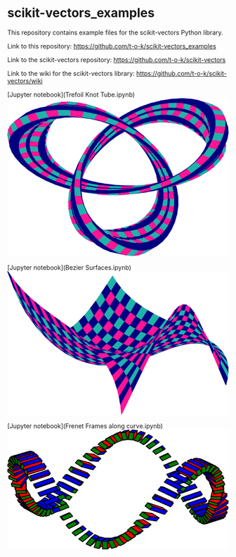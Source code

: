 # scikit-vectors_examples

This repository contains example files for the scikit-vectors Python library.

Link to this repository: https://github.com/t-o-k/scikit-vectors_examples

Link to the scikit-vectors repository: https://github.com/t-o-k/scikit-vectors

Link to the wiki for the scikit-vectors library: https://github.com/t-o-k/scikit-vectors/wiki

[Jupyter notebook](Trefoil Knot Tube.ipynb)\
![Trefoil Knot Tube](images/Trefoil_Knot_Tube.svg)

[Jupyter notebook](Bezier Surfaces.ipynb)\
![Bezier Surfaces](images/Bezier_Surfaces.svg)

[Jupyter notebook](Frenet Frames along curve.ipynb)\
![Frenet Frames along curve](images/Frenet_Frames_along_curve.svg)
